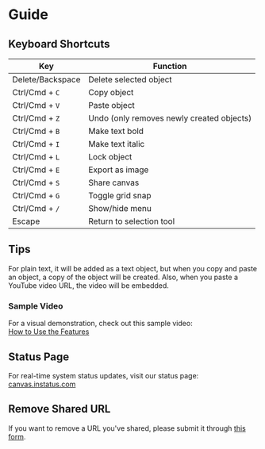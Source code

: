 # Guide

## Keyboard Shortcuts

| Key              | Function                                  |
| ---------------- | ----------------------------------------- |
| Delete/Backspace | Delete selected object                    |
| Ctrl/Cmd + `C`   | Copy object                               |
| Ctrl/Cmd + `V`   | Paste object                              |
| Ctrl/Cmd + `Z`   | Undo (only removes newly created objects) |
| Ctrl/Cmd + `B`   | Make text bold                            |
| Ctrl/Cmd + `I`   | Make text italic                          |
| Ctrl/Cmd + `L`   | Lock object                               |
| Ctrl/Cmd + `E`   | Export as image                           |
| Ctrl/Cmd + `S`   | Share canvas                              |
| Ctrl/Cmd + `G`   | Toggle grid snap                          |
| Ctrl/Cmd + `/`   | Show/hide menu                            |
| Escape           | Return to selection tool                  |

## Tips

For plain text, it will be added as a text object, but when you copy and paste an object, a copy of the object will be created.
Also, when you paste a YouTube video URL, the video will be embedded.

### Sample Video

For a visual demonstration, check out this sample video:  
[How to Use the Features](https://www.youtube.com/watch?v=UW_GOOb7Zjk)

## Status Page

For real-time system status updates, visit our status page:  
[canvas.instatus.com](https://canvas.instatus.com)

## Remove Shared URL

If you want to remove a URL you've shared, please submit it through [this form](https://forms.gle/coanQsMM6aeuUVX78).
